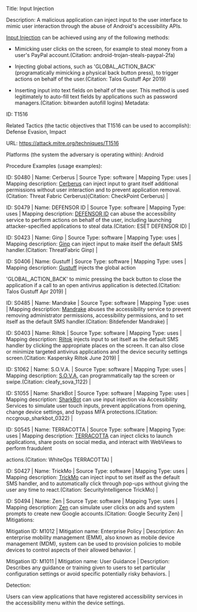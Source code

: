Title: Input Injection

Description: A malicious application can inject input to the user interface to mimic user interaction through the abuse of Android's accessibility APIs.

[Input Injection](https://attack.mitre.org/techniques/T1516) can be achieved using any of the following methods:

* Mimicking user clicks on the screen, for example to steal money from a user's PayPal account.(Citation: android-trojan-steals-paypal-2fa)

* Injecting global actions, such as 'GLOBAL_ACTION_BACK' (programatically mimicking a physical back button press), to trigger actions on behalf of the user.(Citation: Talos Gustuff Apr 2019)

* Inserting input into text fields on behalf of the user. This method is used legitimately to auto-fill text fields by applications such as password managers.(Citation: bitwarden autofill logins) Metadata:

ID: T1516

Related Tactics (the tactic objectives that T1516 can be used to accomplish): Defense Evasion, Impact

URL: https://attack.mitre.org/techniques/T1516

Platforms (the system the adversary is operating within): Android

Procedure Examples (usage examples):

ID: S0480 | Name: Cerberus | Source Type: software | Mapping Type: uses | Mapping description: [Cerberus](https://attack.mitre.org/software/S0480) can inject input to grant itself additional permissions without user interaction and to prevent application removal.(Citation: Threat Fabric Cerberus)(Citation: CheckPoint Cerberus) |

ID: S0479 | Name: DEFENSOR ID | Source Type: software | Mapping Type: uses | Mapping description: [DEFENSOR ID](https://attack.mitre.org/software/S0479) can abuse the accessibility service to perform actions on behalf of the user, including launching attacker-specified applications to steal data.(Citation: ESET DEFENSOR ID) |

ID: S0423 | Name: Ginp | Source Type: software | Mapping Type: uses | Mapping description: [Ginp](https://attack.mitre.org/software/S0423) can inject input to make itself the default SMS handler.(Citation: ThreatFabric Ginp) |

ID: S0406 | Name: Gustuff | Source Type: software | Mapping Type: uses | Mapping description: [Gustuff](https://attack.mitre.org/software/S0406) injects the global action

'GLOBAL_ACTION_BACK' to mimic pressing the back button to close the application if a call to an open antivirus application is detected.(Citation: Talos Gustuff Apr 2019) |

ID: S0485 | Name: Mandrake | Source Type: software | Mapping Type: uses | Mapping description: [Mandrake](https://attack.mitre.org/software/S0485) abuses the accessibility service to prevent removing administrator permissions, accessibility permissions, and to set itself as the default SMS handler.(Citation: Bitdefender Mandrake) |

ID: S0403 | Name: Riltok | Source Type: software | Mapping Type: uses | Mapping description: [Riltok](https://attack.mitre.org/software/S0403) injects input to set itself as the default SMS handler by clicking the appropriate places on the screen. It can also close or minimize targeted antivirus applications and the device security settings screen.(Citation: Kaspersky Riltok June 2019) |

ID: S1062 | Name: S.O.V.A. | Source Type: software | Mapping Type: uses | Mapping description: [S.O.V.A.](https://attack.mitre.org/software/S1062) can programmatically tap the screen or swipe.(Citation: cleafy_sova_1122) |

ID: S1055 | Name: SharkBot | Source Type: software | Mapping Type: uses | Mapping description: [SharkBot](https://attack.mitre.org/software/S1055) can use input injection via Accessibility Services to simulate user touch inputs, prevent applications from opening, change device settings, and bypass MFA protections.(Citation: nccgroup_sharkbot_0322) |

ID: S0545 | Name: TERRACOTTA | Source Type: software | Mapping Type: uses | Mapping description: [TERRACOTTA](https://attack.mitre.org/software/S0545) can inject clicks to launch applications, share posts on social media, and interact with WebViews to perform fraudulent

actions.(Citation: WhiteOps TERRACOTTA) |

ID: S0427 | Name: TrickMo | Source Type: software | Mapping Type: uses | Mapping description: [TrickMo](https://attack.mitre.org/software/S0427) can inject input to set itself as the default SMS handler, and to automatically click through pop-ups without giving the user any time to react.(Citation: SecurityIntelligence TrickMo) |

ID: S0494 | Name: Zen | Source Type: software | Mapping Type: uses | Mapping description: [Zen](https://attack.mitre.org/software/S0494) can simulate user clicks on ads and system prompts to create new Google accounts.(Citation: Google Security Zen) | Mitigations:

Mitigation ID: M1012 | Mitigation name: Enterprise Policy | Description: An enterprise mobility management (EMM), also known as mobile device management (MDM), system can be used to provision policies to mobile devices to control aspects of their allowed behavior. |

Mitigation ID: M1011 | Mitigation name: User Guidance | Description: Describes any guidance or training given to users to set particular configuration settings or avoid specific potentially risky behaviors. |

Detection:

Users can view applications that have registered accessibility services in the accessibility menu within the device settings.